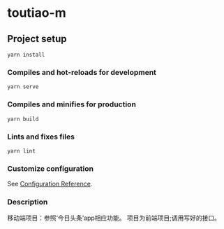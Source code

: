 # toutiao-m

## Project setup
```
yarn install
```

### Compiles and hot-reloads for development
```
yarn serve
```

### Compiles and minifies for production
```
yarn build
```

### Lints and fixes files
```
yarn lint
```

### Customize configuration
See [Configuration Reference](https://cli.vuejs.org/config/).

### Description
移动端项目：参照‘今日头条’app相应功能。
项目为前端项目;调用写好的接口。
